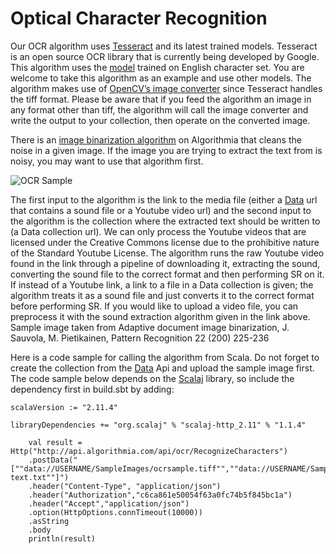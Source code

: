# Optical Character Recognition

Our OCR algorithm uses [Tesseract]() and its latest trained models. Tesseract is an open source OCR library that is currently being developed by Google. This algorithm uses the [model](https://drive.google.com/folderview?id=0B7l10Bj_LprhQnpSRkpGMGV2eE0&usp=sharing) trained on English character set. You are welcome to take this algorithm as an example and use other models. The algorithm makes use of [OpenCV’s image converter]() since Tesseract handles the tiff format. Please be aware that if you feed the algorithm an image in any format other than tiff, the algorithm will call the image converter and write the output to your collection, then operate on the converted image. 
      
There is an [image binarization algorithm]() on Algorithmia that cleans the noise in a given image. If the image you are trying to extract the text from is noisy, you may want to use that algorithm first.

![OCR Sample](OCRsample.jpg)

The first input to the algorithm is the link to the media file (either a [Data](http://algorithmia.com/data) url that contains a sound file or a Youtube video url) and the second input to the algorithm is the collection where the extracted text should be written to (a Data collection url). We can only process the Youtube videos that are licensed under the Creative Commons license due to the prohibitive nature of the Standard Youtube License. The algorithm runs the raw Youtube video found in the link through a pipeline of downloading it, extracting the sound, converting the sound file to the correct format and then performing SR on it. If instead of a Youtube link, a link to a file in a Data collection is given; the algorithm treats it as a sound file and just converts it to the correct format before performing SR. If you would like to upload a video file, you can preprocess it with the sound extraction algorithm given in the link above. Sample image taken from Adaptive document image binarization, J. Sauvola, M. Pietikainen, Pattern Recognition 22 (200) 225-236

Here is a code sample for calling the algorithm from Scala. Do not forget to create the collection from the [Data](http://algorithmia.com/data) Api and upload the sample image first. The code sample below depends on the [Scalaj](https://github.com/scalaj/scalaj-http) library, so include the dependency first in build.sbt by adding:

```
scalaVersion := "2.11.4"

libraryDependencies += "org.scalaj" % "scalaj-http_2.11" % "1.1.4"
```

```
	val result = Http("http://api.algorithmia.com/api/ocr/RecognizeCharacters")
	.postData("[""data://USERNAME/SampleImages/ocrsample.tiff"",""data://USERNAME/SampleImages/recognized-text.txt""]")
    .header("Content-Type", "application/json")
    .header("Authorization","c6ca861e50054f63a0fc74b5f845bc1a")
    .header("Accept","application/json")
    .option(HttpOptions.connTimeout(10000))
    .asString
    .body
    println(result)
```